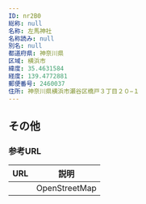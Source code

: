```yaml
---
ID: nr2B0
総称: null
名称: 左馬神社
名称読み: null
別名: null
都道府県: 神奈川県
区域: 横浜市
緯度: 35.4631584
経度: 139.4772881
郵便番号: 2460037
住所: 神奈川県横浜市瀬谷区橋戸３丁目２０−１
---
```


## その他

### 参考URL

| URL | 説明          |
| --- | ------------- |
|     | OpenStreetMap |
